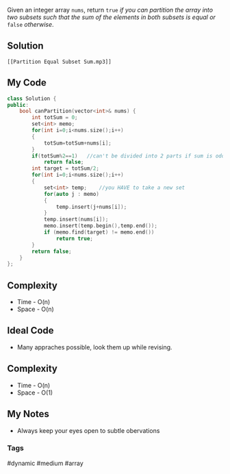 Given an integer array `nums`, return `true` _if you can partition the array into two subsets such that the sum of the elements in both subsets is equal or_ `false` _otherwise_.

## Solution
```audio-player
[[Partition Equal Subset Sum.mp3]]
```

## My Code
```cpp
class Solution {
public:
    bool canPartition(vector<int>& nums) {
        int totSum = 0;
        set<int> memo;
        for(int i=0;i<nums.size();i++)
        {
            totSum=totSum+nums[i];        
        }
        if(totSum%2==1)   //can't be divided into 2 parts if sum is odd
            return false;
        int target = totSum/2;
        for(int i=0;i<nums.size();i++)
        {
            set<int> temp;    //you HAVE to take a new set
            for(auto j : memo)
            {
                temp.insert(j+nums[i]);
            }
            temp.insert(nums[i]);
            memo.insert(temp.begin(),temp.end());
            if (memo.find(target) != memo.end())
                return true;
        }
        return false;
    }
};
```

## Complexity
- Time - O(n)
- Space - O(n)


## Ideal Code
- Many appraches possible, look them up while revising.

## Complexity
- Time - O(n)
- Space - O(1)


## My Notes
- Always keep your eyes open to subtle obervations

### Tags
#dynamic #medium #array 
